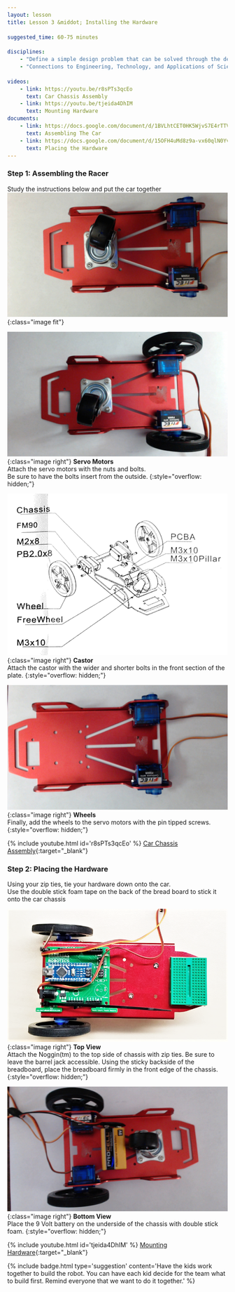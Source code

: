 ```yaml
---
layout: lesson
title: Lesson 3 &middot; Installing the Hardware

suggested_time: 60-75 minutes  

disciplines:
    - "Define a simple design problem that can be solved through the development of an object, tool, process, or system and includes several criteria for success and constraints on materials, time, or cost. (3-5-ETS1-1)"
    - "Connections to Engineering, Technology, and Applications of Science: Influence of Engineering, Technology, and Science on Society and the Natural World Engineers improve existing technologies or develop new ones. (4-PS3-4)"

videos:
    - link: https://youtu.be/r8sPTs3qcEo
      text: Car Chassis Assembly
    - link: https://youtu.be/tjeida4DhIM
      text: Mounting Hardware
documents:
    - link: https://docs.google.com/document/d/1BVLhtCET0HK5WjvS7E4rTTVQG7EMjx83DUGpthkO5Zw/edit
      text: Assembling The Car
    - link: https://docs.google.com/document/d/15OFH4uMd8z9a-vx60qlN0YvYACqODtKA2b0v288K3H8/edit
      text: Placing the Hardware
---
```


### Step 1: Assembling the Racer
Study the instructions below and put the car together
![fig 5.1](fig-5_1.jpg){:class="image fit"}


![fig 5.2](fig-5_2.jpg){:class="image right"} **Servo Motors**  
Attach the servo motors with the nuts and bolts.  
Be sure to have the bolts insert from the outside.
{:style="overflow: hidden;"}

![fig 5.3](fig-5_3.png){:class="image right"} **Castor**  
Attach the castor with the wider and shorter bolts in the front section of the plate.
{:style="overflow: hidden;"}

![fig 5.4](fig-5_4.jpg){:class="image right"} **Wheels**  
Finally, add the wheels to the servo motors with the pin tipped screws.
{:style="overflow: hidden;"}

{% include youtube.html id='r8sPTs3qcEo' %}
[Car Chassis Assembly](https://www.youtube.com/watch?v=r8sPTs3qcEo){:target="_blank"}

### Step 2: Placing the Hardware
Using your zip ties, tie your hardware down onto the car.  
Use the double stick foam tape on the back of the bread board to stick it onto the car chassis

![fig 5.5](fig-5_5.png){:class="image right"} **Top View**  
Attach the Noggin(tm) to the top side of chassis with zip ties. Be sure to leave the barrel jack accessible.
Using the sticky backside of the breadboard, place the breadboard firmly in the front edge of the chassis.
{:style="overflow: hidden;"}

![fig 5.6](fig-5_6.jpg){:class="image right"} **Bottom View**  
Place the 9 Volt battery on the underside of the chassis with double stick foam.
{:style="overflow: hidden;"}

{% include youtube.html id='tjeida4DhIM' %}
[Mounting Hardware](https://youtu.be/tjeida4DhIM){:target="_blank"}

{% include badge.html type='suggestion' content='Have the kids work together to build the robot. You can have each kid decide for the team what to build first. Remind everyone that we want to do it together.' %}
